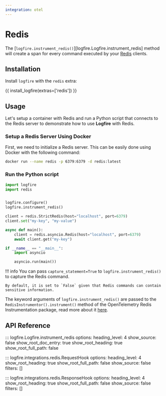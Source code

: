 ```yaml
---
integration: otel
---
```


# Redis

The [`logfire.instrument_redis()`][logfire.Logfire.instrument_redis] method will create a span for every command executed by your [Redis][redis] clients.

## Installation

Install `logfire` with the `redis` extra:

{{ install_logfire(extras=['redis']) }}

## Usage

Let's setup a container with Redis and run a Python script that connects to the Redis server to
demonstrate how to use **Logfire** with Redis.

### Setup a Redis Server Using Docker

First, we need to initialize a Redis server. This can be easily done using Docker with the following command:

```bash
docker run --name redis -p 6379:6379 -d redis:latest
```

### Run the Python script

```py title="main.py"
import logfire
import redis


logfire.configure()
logfire.instrument_redis()

client = redis.StrictRedis(host="localhost", port=6379)
client.set("my-key", "my-value")

async def main():
    client = redis.asyncio.Redis(host="localhost", port=6379)
    await client.get("my-key")

if __name__ == "__main__":
    import asyncio

    asyncio.run(main())
```

!!! info
    You can pass `capture_statement=True` to `logfire.instrument_redis()` to capture the Redis command.

    By default, it is set to `False` given that Redis commands can contain sensitive information.

The keyword arguments of `logfire.instrument_redis()` are passed to the `RedisInstrumentor().instrument()`
method of the OpenTelemetry Redis Instrumentation package, read more about it [here][opentelemetry-redis].

## API Reference

::: logfire.Logfire.instrument_redis
    options:
        heading_level: 4
        show_source: false
        show_root_doc_entry: true
        show_root_heading: true
        show_root_full_path: false

::: logfire.integrations.redis.RequestHook
    options:
        heading_level: 4
        show_root_heading: true
        show_root_full_path: false
        show_source: false
        filters: []

::: logfire.integrations.redis.ResponseHook
    options:
        heading_level: 4
        show_root_heading: true
        show_root_full_path: false
        show_source: false
        filters: []

[redis]: https://redis.readthedocs.io/en/stable/
[opentelemetry-redis]: https://opentelemetry-python-contrib.readthedocs.io/en/latest/instrumentation/redis/redis.html
